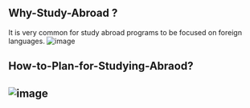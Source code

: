 Why-Study-Abroad ?
---------------------
It is very common for study abroad programs to be focused on foreign languages.
![image](https://github.com/SohelRana-aiub-Pro/Study-Abroad-Preps-Related-Tasks/assets/133596903/05b23b31-43ad-44cd-8738-d8e4690c7c11)

How-to-Plan-for-Studying-Abraod?
-------------------------------


![image](https://github.com/SohelRana-aiub-Pro/Study-Abroad-Preps-Related-Tasks/assets/133596903/acfc761b-e240-419c-8d94-56879a6cadce)
-----------------------------------------------------------------------
